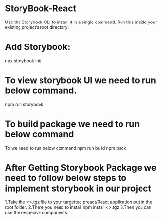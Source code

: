 # StoryBook-React

Use the Storybook CLI to install it in a single command. Run this inside your existing project’s root directory:

# Add Storybook:
npx storybook init

# To view storybook UI we need to run below command.
npm run storybook

# To build package we need to run below command
To we need to run below command
npm run build
npm pack

# After Getting Storybook Package we need to follow below steps to implement storybook in our project
1.Take the <>.tgz file to your targetted preact/React application put in the root folder.
2.There you need to install npm install <>.tgz
3.Then you can use the respecive components.



